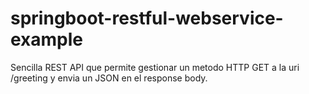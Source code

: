# springboot-restful-webservice-example
Sencilla REST API que permite gestionar un metodo HTTP GET a la uri /greeting y envia un JSON en el response body. 
